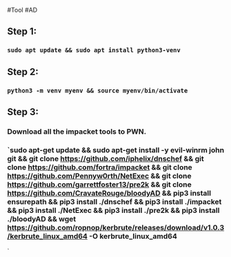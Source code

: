 #Tool #AD 

## Step 1:

### `sudo apt update && sudo apt install python3-venv`

## Step 2:

### `python3 -m venv myenv && source myenv/bin/activate`

## Step 3:

### Download all the impacket tools to PWN.

### `sudo apt-get update && sudo apt-get install -y evil-winrm john git && git clone https://github.com/iphelix/dnschef && git clone https://github.com/fortra/impacket && git clone https://github.com/Pennyw0rth/NetExec && git clone https://github.com/garrettfoster13/pre2k && git clone https://github.com/CravateRouge/bloodyAD && pip3 install ensurepath && pip3 install ./dnschef && pip3 install ./impacket && pip3 install ./NetExec && pip3 install ./pre2k && pip3 install ./bloodyAD && wget https://github.com/ropnop/kerbrute/releases/download/v1.0.3/kerbrute_linux_amd64 -O kerbrute_linux_amd64

`
